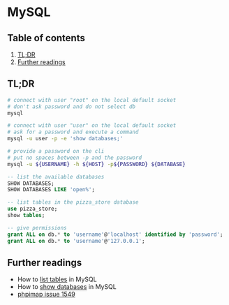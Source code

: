 # MySQL

## Table of contents <!-- omit in toc -->

1. [TL;DR](#tldr)
1. [Further readings](#further-readings)

## TL;DR

```sh
# connect with user "root" on the local default socket
# don't ask password and do not select db
mysql

# connect with user "user" on the local default socket
# ask for a password and execute a command
mysql -u user -p -e 'show databases;'

# provide a password on the cli
# put no spaces between -p and the password
mysql -u ${USERNAME} -h ${HOST} -p${PASSWORD} ${DATABASE}
```

```sql
-- list the available databases
SHOW DATABASES;
SHOW DATABASES LIKE 'open%';

-- list tables in the pizza_store database
use pizza_store;
show tables;

-- give permissions
grant ALL on db.* to 'username'@'localhost' identified by 'password';
grant ALL on db.* to 'username'@'127.0.0.1';
```

## Further readings

- How to [list tables] in MySQL
- How to [show databases] in MySQL
- [phpimap issue 1549]

<!--
  References
  -->

<!-- Others -->
[list tables]: https://alvinalexander.com/blog/post/mysql/list-tables-in-mysql-database/
[show databases]: https://linuxize.com/post/how-to-show-databases-in-mysql/
[phpimap issue 1549]: https://github.com/phpipam/phpipam/issues/1549
